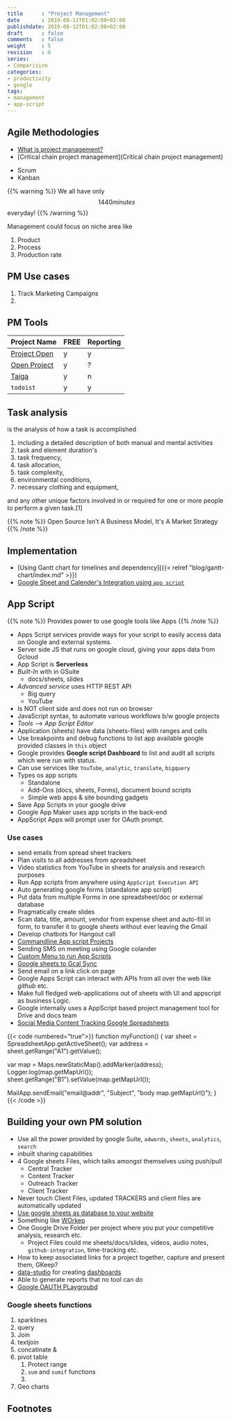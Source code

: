 ```yaml
---
title      : "Project Management"
date       : 2019-08-11T01:02:08+02:00
publishdate: 2019-08-12T01:02:08+02:00
draft      : false
comments   : false
weight     : 5
revision   : 0
series:
- Comparision
categories:
- productivity
- google
tags:
- management
- app-script
---
```



## Agile Methodologies

* [What is project management?](https://en.wikipedia.org/wiki/Project_management)
* [Critical chain project management](Critical chain project management)

- Scrum
- Kanban
<!-- more -->

{{% warning %}}
We all have only $$1440 minutes$$ everyday!
{{% /warning %}}

Management could focus on niche area like

1. Product
2. Process
3. Production rate

## PM Use cases

1. Track Marketing Campaigns
2. 

## PM Tools

Project Name | FREE | Reporting
-------------|------|----------
[Project Open](http://www.project-open.com/en/install-ubuntu-xenial-xerus) | y | y
[Open Project](https://www.openproject.org/download-and-installation/) | y | ?
[Taiga](https://tree.taiga.io/project/avimehenwal-project-life/admin/project-profile/details) | y | n
`todoist` | y | y

## Task analysis

is the analysis of how a task is accomplished

1. including a detailed description of both manual and mental activities
2. task and element duration's
3. task frequency,
4. task allocation,
5. task complexity,
6. environmental conditions,
7. necessary clothing and equipment,

and any other unique factors involved in or required for one or more people to perform a given task.[1]

{{% note %}}
Open Source Isn't A Business Model, It's A Market Strategy
{{% /note %}}

## Implementation

* [Using Gantt chart for timelines and dependency]({{< relref "blog/gantt-chart/index.md" >}})
* [Google Sheet and Calender's Integration using `app script`](https://www.youtube.com/watch?v=qXG-i_sG8CI)

## App Script

{{% note %}}
Provides power to use google tools like Apps
{{% /note %}}

* Apps Script services provide ways for your script to easily access data on Google and external systems.
* Server side JS that runs on google cloud, giving your apps data from Gcloud
* App Script is **Serverless**
* *Built-In* with in GSuite
  * docs/sheets, slides
* *Advanced service* uses HTTP REST API
  * Big query
  * YouTube
* Is NOT client side and does not run on browser
* JavaScript syntax, to automate various workflows b/w google projects
* *Tools* --> *App Script Editor*
* Application (sheets) have data (sheets-files) with ranges and cells
* Use breakpoints and debug functions to list app available google provided classes in `this` object
* Google provides **Google script Dashboard** to list and audit all scripts which were run with status.
* Can use services like `YouTube`, `analytic`, `translate`, `bigquery`
* Types os app scripts
  * Standalone
  * Add-Ons (docs, sheets, Forms), document bound scripts
  * Simple web apps & site bounding gadgets
* Save App Scripts in your google drive
* Google App Maker uses app scripts in the back-end
* AppScript Apps will prompt user for OAuth prompt.

### Use cases

* send emails from spread sheet trackers
* Plan visits to all addresses from spreadsheet
* Video statistics from YouTube in sheets for analysis and research purposes
* Run App scripts from anywhere using `AppScript Execution API`
* Auto generating google forms (standalone app script)
* Put data from multiple Forms in one spreadsheet/doc or external database
* Pragmatically create slides
* Scan data, title, amount, vendor from expense sheet and auto-fill in form, to transfer it to google sheets without ever leaving the Gmail
* Develop chatbots for Hangout call
* [Commandline App script Projects](https://github.com/google/clasp)
* Sending SMS on meeting using Google colander
* [Custom Menu to run App Scripts](https://medium.com/@dontmesswithjo/custom-menus-94d8e4325b0d)
* [Google sheets to Gcal Sync](https://cloud.google.com/blog/products/g-suite/g-suite-pro-tip-how-to-automatically-add-a-schedule-from-google-sheets-into-calendar)
* Send email on a link click on page
* Google Apps Script can interact with APIs from all over the web like *github* etc.
* Make full fledged web-applications out of sheets with UI and appscript as business Logic.
* Google internally uses a AppScript based project management tool for Drive and docs team
* [Social Media Content Tracking Google Spreadsheets](https://mashable.com/2012/02/09/social-media-analytics-spreadsheets/?europe=true)


{{< code numbered="true">}}
function myFunction() {
  var sheet = SpreadsheetApp.getActiveSheet();
  var address = sheet.getRange("A1").getValue();

  var map = Maps.newStaticMap().addMarker(address);
  Logger.log(map.getMapUrl());
  sheet.getRange("B1").setValue(map.getMapUrl());

  MailApp.sendEmail("email@addr", "Subject", "body map.getMapUrl()");
}
{{< /code >}}

## Building your own PM solution

* Use all the power provided by google Suite, `adwords`, `sheets`, `analytics`, `search`
* inbuilt sharing capabilities
* 4 Google sheets Files, which talks amongst themselves using push/pull
  * Central Tracker
  * Content Tracker
  * Outreach Tracker
  * Client Tracker
* Never touch Client Files, updated TRACKERS and client files are automatically updated
* [Use google sheets as database to your website](https://medium.com/@jaejohns/how-to-use-google-sheets-as-your-website-database-b0f2f13d0396)
* Something like [WOrkep](https://app.workep.co)
* One Google Drive Folder per project where you put your competitive analysis, research etc.
  * Project Files could me sheets/docs/slides, videos, audio notes, `github-integration`, time-tracking etc.
* How to keep associated links for a project together, capture and present them, GKeep?
* [data-studio](https://www.youtube.com/watch?v=gug-XQ0IJA8) for creating [dashboards](https://datastudio.google.com)
* Able to generate reports that no tool can do
* [Google OAUTH PLaygroubd](https://developers.google.com/oauthplayground/)

### Google sheets functions

1. sparklines
2. query
3. Join
4. textjoin
5. concatinate &
6. pivot table
   1. Protect range
   2. `sum` and `sumif` functions
   3.
7. Geo charts

## Footnotes

[^1]: [Google Codelab Tutorial](https://codelabs.developers.google.com/codelabs/apps-script-intro/#0)
[^2]: [Google codelabs](https://codelabs.developers.google.com/)
[gsuitedevs/apps-script-samples](https://github.com/gsuitedevs/apps-script-samples)